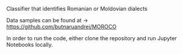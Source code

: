 Classifier that identifies Romanian or Moldovian dialects


Data samples can be found at -> https://github.com/butnaruandrei/MOROCO


In order to run the code, either clone the repository and run Jupyter Notebooks locally. 
